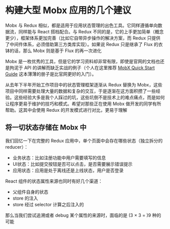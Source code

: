 # 构建大型 Mobx 应用的几个建议

Mobx 与 Redux 相似，都是适用于应用状态管理的出色工具。它同样遵循单向数据流，同样能与 React 搭档配合。与 Redux 不同的是，它的上手更加简单（概念更少），框架体系更加完善（比如它自带异步操作的解决方案，而 Redux 只提供了中间件体系，必须借助第三方类库实现）。如果说 Redux 只是继承了 Flux 的衣钵的话，那么 Mobx 则是基于 Flux 的再一次进化

Mobx 是一枚优秀的工具，但是它的学习资料却非常有限，即使是官网的文档也还是拘泥于 API 的讲解而缺乏实战的例子（个人在这里推荐 [MobX Quick Start Guide](https://www.amazon.cn/gp/product/B07FZ2DRF6) 这本薄薄的册子是比官网更好的入门）。

从去年下半年开始工作项目中的状态管理框架逐渐从 Redux 替换为 Mobx，这些项目中同样需要处理大量的数据和复杂的交互，于是逐渐在这方面积攒了一些经验。这些经验大多是我个人踩过的坑，这些坑倒不是技术上的难点痛点，而是如何让程序更易于维护的技巧和模式。希望对那些正在使用 Mobx 做开发的同学有所帮助。这其中会使用 Redux 的开发模式进行对比，更易于理解

## 将一切状态存储在 Mobx 中

我们回忆一下在完整的 Redux 应用中，单个页面中会存在哪些状态（独立拆分的 reducer）：

- 业务状态：比如注册功能中用户需要填写的信息
- UI状态：比如提交按钮是否可以点击，是否需要展示错误提示
- 应用状态：应用是处于离线还是上线状态，用户是否登录

React 组件的状态属性来源也同时有好几个渠道：

- 父组件自身的状态
- store 的注入
- store 经过 selector 计算之后注入的 

那么当我们尝试追溯或者 debug 某个属性的来源时，面临的是 (3 × 3 = )9 种的可能

